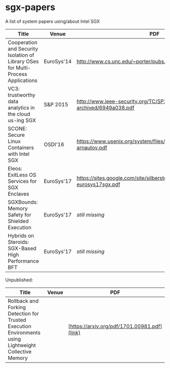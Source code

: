 # sgx-papers

A list of system papers using/about Intel SGX

Title | Venue | PDF
--- | --- | ---
Cooperation and Security Isolation of Library OSes for Multi-Process Applications | EuroSys'14 | http://www.cs.unc.edu/~porter/pubs/tsai14graphene.pdf
VC3: trustworthy data analytics in the cloud us-ing SGX | S&P 2015 | http://www.ieee-security.org/TC/SP2015/papers-archived/6949a038.pdf
SCONE: Secure Linux Containers with Intel SGX | OSDI'16 | https://www.usenix.org/system/files/conference/osdi16/osdi16-arnautov.pdf
Eleos:  ExitLess  OS  Services  for  SGX  Enclaves | EuroSys'17 | https://sites.google.com/site/silbersteinmark/Home/cr-eurosys17sgx.pdf
SGXBounds: Memory Safety for Shielded Execution | EuroSys'17 | *still missing*
Hybrids on Steroids: SGX-Based High Performance BFT | EuroSys'17 | *still missing*


Unpublished:

Title | Venue | PDF
--- | --- | ---
Rollback and Forking Detection for Trusted Execution Environments using Lightweight Collective Memory |  |[https://arxiv.org/pdf/1701.00981.pdf](link)
